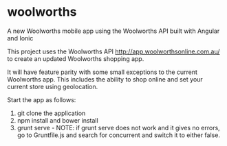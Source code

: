 # woolworths
A new Woolworths mobile app using the Woolworths API built with Angular and Ionic

This project uses the Woolworths API http://app.woolworthsonline.com.au/ to create an updated Woolworths shopping app. 

It will have feature parity with some small exceptions to the current Woolworths app. This includes the ability to shop online and set your current store using geolocation.

Start the app as follows: 

1. git clone the application
2. npm install and bower install
3. grunt serve - NOTE: if grunt serve does not work and it gives no errors, go to Gruntfile.js and search for concurrent and switch it to either false.
